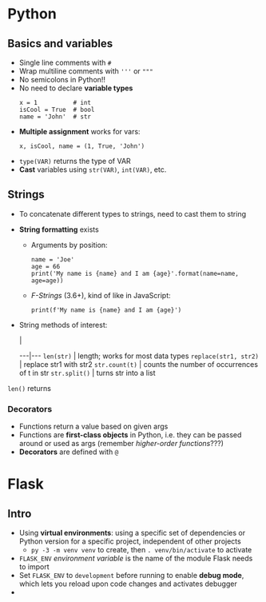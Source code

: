 # Python

## Basics and variables

- Single line comments with `#`
- Wrap multiline comments with `'''` or `"""`
- No semicolons in Python!!
- No need to declare **variable types**
   ```
   x = 1          # int
   isCool = True  # bool
   name = 'John'  # str
   ```
- **Multiple assignment** works for vars:
   ```
   x, isCool, name = (1, True, 'John')
   ```
- `type(VAR)` returns the type of VAR
- **Cast** variables using `str(VAR)`, `int(VAR)`, etc.

## Strings

- To concatenate different types to strings, need to cast them to string
- **String formatting** exists
   - Arguments by position:
      ```
      name = 'Joe'
      age = 66
      print('My name is {name} and I am {age}'.format(name=name, age=age))
      ```
   - *F-Strings* (3.6+), kind of like in JavaScript:
      ```
      print(f'My name is {name} and I am {age}')
      ```
- String methods of interest: 

   <!-- --> | <!-- -->
   ---|---
   `len(str)` | length; works for most data types
   `replace(str1, str2)` | replace str1 with str2
   `str.count(t)` | counts the number of occurrences of t in str
   `str.split()` | turns str into a list
   


`len()` returns 


### Decorators

- Functions return a value based on given args
- Functions are **first-class objects** in Python, i.e. they can be passed around or used as args (remember *higher-order functions*???)
- **Decorators** are defined with `@` 

# Flask

## Intro

- Using **virtual environments**: using a specific set of dependencies or Python version for a specific project, independent of other projects
   - `py -3 -m venv venv` to create, then `. venv/bin/activate` to activate
- `FLASK_ENV` *environment variable* is the name of the module Flask needs to import
- Set `FLASK_ENV` to `development` before running to enable **debug mode**, which lets you reload upon code changes and activates debugger
- 
